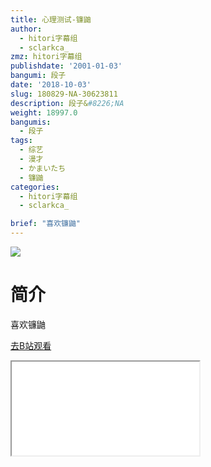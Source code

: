 ```yaml
---
title: 心理测试-镰鼬
author:
  - hitori字幕组
  - sclarkca_
zmz: hitori字幕组
publishdate: '2001-01-03'
bangumi: 段子
date: '2018-10-03'
slug: 180829-NA-30623811
description: 段子&#8226;NA
weight: 18997.0
bangumis:
  - 段子
tags:
  - 综艺
  - 漫才
  - かまいたち
  - 镰鼬
categories:
  - hitori字幕组
  - sclarkca_

brief: "喜欢镰鼬"
---
```

![](https://i.imgur.com/CfnRwoQ.jpg)
# 简介  
喜欢镰鼬  

[去B站观看](https://www.bilibili.com/video/av30623811/)
<div class ="resp-container"><iframe class="testiframe" src="//player.bilibili.com/player.html?aid=30623811"", scrolling="no", allowfullscreen="true" > </iframe></div> 
